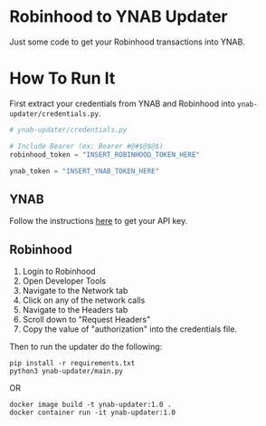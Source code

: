 # Robinhood to YNAB Updater
Just some code to get your Robinhood transactions into YNAB.

# How To Run It
First extract your credentials from YNAB and Robinhood into `ynab-updater/credentials.py`.

```python
# ynab-updater/credentials.py

# Include Bearer (ex: Bearer #@#$@$@$)
robinhood_token = "INSERT_ROBINHOOD_TOKEN_HERE"

ynab_token = "INSERT_YNAB_TOKEN_HERE"
```
## YNAB
Follow the instructions [here](https://api.youneedabudget.com/) to get your API key.

## Robinhood
1. Login to Robinhood
1. Open Developer Tools
1. Navigate to the Network tab
1. Click on any of the network calls
1. Navigate to the Headers tab
1. Scroll down to "Request Headers"
1. Copy the value of "authorization" into the credentials file.


Then to run the updater do the following:
```shell script
pip install -r requirements.txt
python3 ynab-updater/main.py
```
OR
```shell script
docker image build -t ynab-updater:1.0 .
docker container run -it ynab-updater:1.0
```
